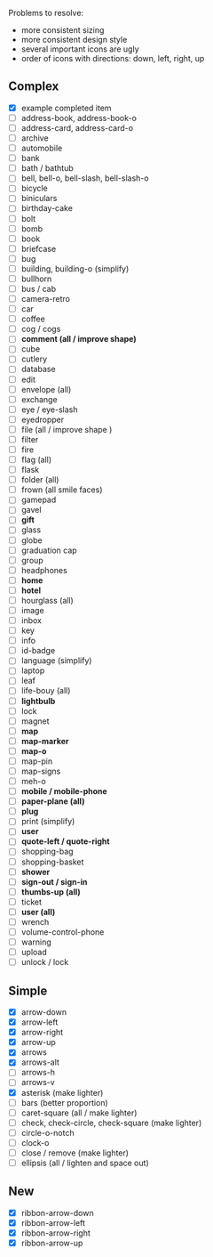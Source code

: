 Problems to resolve:

* more consistent sizing
* more consistent design style
* several important icons are ugly
* order of icons with directions: down, left, right, up

## Complex

* [x] example completed item
* [ ] address-book, address-book-o
* [ ] address-card, address-card-o
* [ ] archive
* [ ] automobile
* [ ] bank
* [ ] bath / bathtub
* [ ] bell, bell-o, bell-slash, bell-slash-o
* [ ] bicycle
* [ ] biniculars
* [ ] birthday-cake
* [ ] bolt
* [ ] bomb
* [ ] book
* [ ] briefcase
* [ ] bug
* [ ] building, building-o (simplify)
* [ ] bullhorn
* [ ] bus / cab
* [ ] camera-retro
* [ ] car
* [ ] coffee
* [ ] cog / cogs
* [ ] **comment (all / improve shape)**
* [ ] cube
* [ ] cutlery
* [ ] database
* [ ] edit
* [ ] envelope (all)
* [ ] exchange
* [ ] eye / eye-slash
* [ ] eyedropper
* [ ] file (all / improve shape )
* [ ] filter
* [ ] fire
* [ ] flag (all)
* [ ] flask
* [ ] folder (all)
* [ ] frown (all smile faces)
* [ ] gamepad
* [ ] gavel
* [ ] **gift**
* [ ] glass
* [ ] globe
* [ ] graduation cap
* [ ] group
* [ ] headphones
* [ ] **home**
* [ ] **hotel**
* [ ] hourglass (all)
* [ ] image
* [ ] inbox
* [ ] key
* [ ] info
* [ ] id-badge
* [ ] language (simplify)
* [ ] laptop
* [ ] leaf
* [ ] life-bouy (all)
* [ ] **lightbulb**
* [ ] lock
* [ ] magnet
* [ ] **map**
* [ ] **map-marker**
* [ ] **map-o**
* [ ] map-pin
* [ ] map-signs
* [ ] meh-o
* [ ] **mobile / mobile-phone**
* [ ] **paper-plane (all)**
* [ ] **plug**
* [ ] print (simplify)
* [ ] **user**
* [ ] **quote-left / quote-right**
* [ ] shopping-bag
* [ ] shopping-basket
* [ ] **shower**
* [ ] **sign-out / sign-in**
* [ ] **thumbs-up (all)**
* [ ] ticket
* [ ] **user (all)**
* [ ] wrench
* [ ] volume-control-phone
* [ ] warning
* [ ] upload
* [ ] unlock / lock

## Simple

* [x] arrow-down
* [x] arrow-left
* [x] arrow-right
* [x] arrow-up
* [x] arrows
* [x] arrows-alt
* [ ] arrows-h
* [ ] arrows-v
* [x] asterisk (make lighter)
* [ ] bars (better proportion)
* [ ] caret-square (all / make lighter)
* [ ] check, check-circle, check-square (make lighter)
* [ ] circle-o-notch
* [ ] clock-o
* [ ] close / remove (make lighter)
* [ ] ellipsis (all / lighten and space out)

## New

* [x] ribbon-arrow-down
* [x] ribbon-arrow-left
* [x] ribbon-arrow-right
* [x] ribbon-arrow-up
